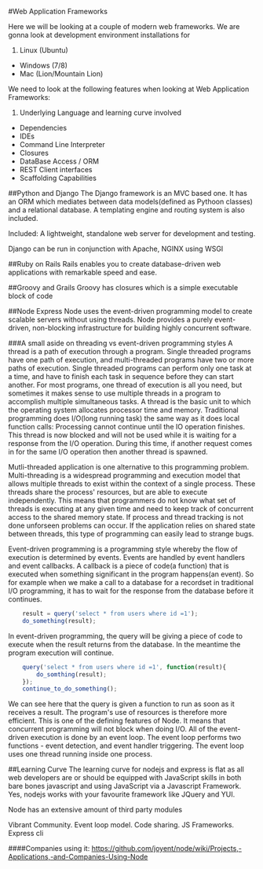 #Web Application Frameworks

Here we will be looking at a couple of modern web frameworks.  We are gonna look at development environment installations for

1. Linux (Ubuntu)
* Windows (7/8)
* Mac (Lion/Mountain Lion)

We need to look at the following features when looking at Web Application Frameworks:

1. Underlying Language and learning curve involved
* Dependencies
* IDEs
* Command Line Interpreter
* Closures
* DataBase Access / ORM
* REST Client interfaces
* Scaffolding Capabilities


##Python and Django
The Django framework is an MVC based one.  It has an ORM which mediates between data models(defined as Pythoon classes) and a relational database.  A templating engine and routing system is also included.

Included:
A lightweight, standalone web server for development and testing.

Django can be run in conjunction with Apache, NGINX using WSGI

##Ruby on Rails
Rails enables you to create database-driven web applications with remarkable speed and ease.


##Groovy and Grails
Groovy has closures which is a simple executable block of code



##Node Express
Node uses the event-driven programming model to create scalable servers without using threads.  Node
provides a purely event-driven, non-blocking infrastructure for building highly concurrent
software.

###A small aside on threading vs event-driven programming styles
A thread is a path of execution through a program. Single threaded programs have one path of execution, and multi-threaded programs have two or more paths of execution. Single threaded programs can perform only one task at a time, and have to finish each task in sequence before they can start another. For most programs, one thread of execution is all you need, but sometimes it makes sense to use multiple threads in a program to accomplish multiple simultaneous tasks.  A thread is the basic unit to which the operating system allocates processor time and memory.
Traditional programming does I/O(long running task) the same way as it does local function calls: Processing cannot continue until the IO operation finishes. This thread is now blocked and will not be used while it is waiting for a response from the I/O operation.  During this time, if another request comes in for the same I/O operation then another thread is spawned.

Mutli-threaded application is one alternative to this programming problem.  Multi-threading is a widespread programming and execution model that allows multiple threads to exist within the context of a single process.  These threads share the process' resources, but are able to execute independently. This means that programmers do not know what set of threads is executing at any given time and need to keep track of concurrent access to the shared memory state. If process and thread tracking is not done unforseen problems can occur.  If the application relies on shared state between threads, this type of programming can easily lead to strange bugs.

Event-driven programming is a programming style whereby the flow of execution is determined by events.  Events are handled by event handlers and event callbacks.  A callback is a piece of code(a function) that is executed when something significant in the program happens(an event).  So for example when we make a call to a database for a recordset in traditional I/O programming, it has to wait for the response from the database before it continues.

```js
	result = query('select * from users where id =1');
	do_something(result);
```

In event-driven programming, the query will be giving a piece of code to execute when the result returns from the database.  In the meantime the program execution will continue.

```js
	query('select * from users where id =1', function(result){
		do_somthing(result);
	});
	continue_to_do_something();

```
We can see here that the query is given a function to run as soon as it receives a result.  The program's use of resources is therefore more efficient.  This is one of the defining features of Node.  It means that concurrent programming will not block when doing I/O.  All of the event-driven execution is done by an event loop.  The event loop performs two functions - event detection, and event handler triggering.  The event loop uses one thread running inside one process.

##Learning Curve
The learning curve for nodejs and express is flat as all web developers are or should be equipped with JavaScript skills in both bare bones javascript and using JavaScript via a Javascript Framework.  Yes, nodejs works with your favourite framework like JQuery and YUI.

Node has an extensive amount of third party modules


Vibrant Community.
Event loop model.
Code sharing. 
JS Frameworks.
Express cli

####Companies using it:
https://github.com/joyent/node/wiki/Projects,-Applications,-and-Companies-Using-Node





